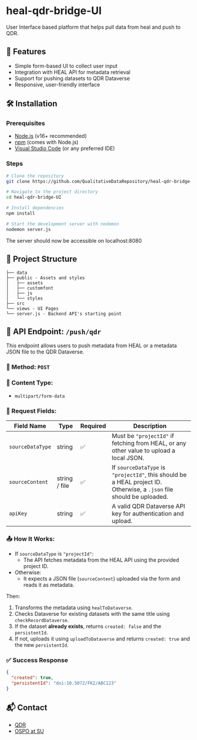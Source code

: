 # heal-qdr-bridge-UI
User Interface based platform that helps pull data from heal and push to QDR. 

## 🚀 Features

- Simple form-based UI to collect user input
- Integration with HEAL API for metadata retrieval
- Support for pushing datasets to QDR Dataverse
- Responsive, user-friendly interface

## 🛠️ Installation

### Prerequisites

- [Node.js](https://nodejs.org/en/) (v16+ recommended)
- [npm](https://www.npmjs.com/) (comes with Node.js)
- [Visual Studio Code](https://code.visualstudio.com/download) (or any preferred IDE)

### Steps

```bash
# Clone the repository
git clone https://github.com/QualitativeDataRepository/heal-qdr-bridge-UI.git

# Navigate to the project directory
cd heal-qdr-bridge-UI

# Install dependencies
npm install

# Start the development server with nodemon
nodemon server.js

```
The server should now be accessible on localhost:8080

## 📂 Project Structure

```
├── data
├── public - Assets and styles
│   ├── assets
│   ├── customfont
│   ├── js
│   └── styles
├── src 
└── views - UI Pages
└── server.js - Backend API's starting point

```

## 📡 API Endpoint: `/push/qdr`

This endpoint allows users to push metadata from HEAL or a  metadata JSON file to the QDR Dataverse.

### 🔸 Method: `POST`

### 🔸 Content Type:
- `multipart/form-data`

### 🔸 Request Fields:

| Field Name        | Type     | Required | Description |
|-------------------|----------|----------|-------------|
| `sourceDataType`  | string   | ✅       | Must be `"projectId"` if fetching from HEAL, or any other value to upload a local JSON. |
| `sourceContent`   | string / file | ✅  | If `sourceDataType` is `"projectId"`, this should be a HEAL project ID. Otherwise, a `.json` file should be uploaded. |
| `apiKey`          | string   | ✅       | A valid QDR Dataverse API key for authentication and upload. |

### 📤 How It Works:

- If `sourceDataType` is `"projectId"`:
  - The API fetches metadata from the HEAL API using the provided project ID.
- Otherwise:
  - It expects a JSON file (`sourceContent`) uploaded via the form and reads it as metadata.

Then:

1. Transforms the metadata using `healToDataverse`.
2. Checks Dataverse for existing datasets with the same title using `checkRecordDataverse`.
3. If the dataset **already exists**, returns `created: false` and the `persistentId`.
4. If not, uploads it using `uploadToDataverse` and returns `created: true` and the new `persistentId`.

### ✅ Success Response

```json
{
  "created": true,
  "persistentId": "doi:10.5072/FK2/ABC123"
}
```

## 📬 Contact

- [QDR](https://qdr.syr.edu/)
- [OSPO at SU](https://opensource.syracuse.edu/)